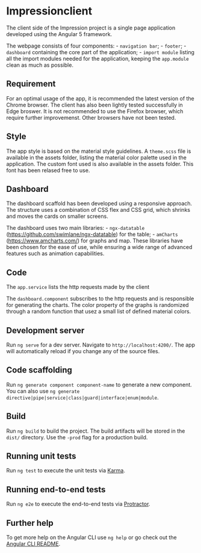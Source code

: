 # Impressionclient

The client side of the Impression project is a single page application developed using the Angular 5 framework. 

The webpage consists of four components: 
	- `navigation bar`;
	- `footer`;
	- `dashboard` containing the core part of the application;
	- `import module` listing all the import modules needed for the application, keeping the `app.module` clean as much as possible. 

## Requirement

For an optimal usage of the app, it is recommended the latest version of the Chrome browser. 
The client has also been lightly tested successfully in Edge broswer.
It is not recommended to use the Firefox browser, which require further improvemenst. 
Other browsers have not been tested. 

## Style

The app style is based on the material style guidelines.
A `theme.scss` file is available in the assets folder, listing the material color palette used in the application. 
The custom font used is also available in the assets folder. This font has been relased free to use. 

## Dashboard

The dashboard scaffold has been developed using a responsive approach.
The structure uses a combination of CSS flex and CSS grid, which shrinks and moves the cards on smaller screens. 

The dashboard uses two main libraries:
	- `ngx-datatable` (https://github.com/swimlane/ngx-datatable) for the table;
	- `amCharts` (https://www.amcharts.com/) for graphs and map. 
These libraries have been chosen for the ease of use, while ensuring a wide range of advanced features such as animation capabilities. 

## Code

The `app.service` lists the http requests made by the client

The `dashboard.component` subscribes to the http requests and is responsible for generating the charts.
The color property of the graphs is randomized through a random function that usez a small list of defined material colors. 


<!-- Automatically generated -->
## Development server

Run `ng serve` for a dev server. Navigate to `http://localhost:4200/`. The app will automatically reload if you change any of the source files.

## Code scaffolding

Run `ng generate component component-name` to generate a new component. You can also use `ng generate directive|pipe|service|class|guard|interface|enum|module`.

## Build

Run `ng build` to build the project. The build artifacts will be stored in the `dist/` directory. Use the `-prod` flag for a production build.

## Running unit tests

Run `ng test` to execute the unit tests via [Karma](https://karma-runner.github.io).

## Running end-to-end tests

Run `ng e2e` to execute the end-to-end tests via [Protractor](http://www.protractortest.org/).

## Further help

To get more help on the Angular CLI use `ng help` or go check out the [Angular CLI README](https://github.com/angular/angular-cli/blob/master/README.md).
